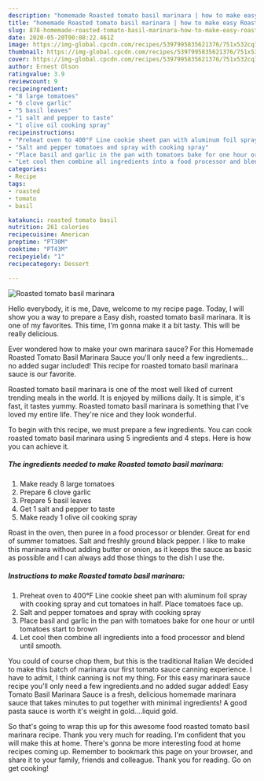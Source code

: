 ```yaml
---
description: "homemade Roasted tomato basil marinara | how to make easy Roasted tomato basil marinara"
title: "homemade Roasted tomato basil marinara | how to make easy Roasted tomato basil marinara"
slug: 878-homemade-roasted-tomato-basil-marinara-how-to-make-easy-roasted-tomato-basil-marinara
date: 2020-05-20T00:08:22.461Z
image: https://img-global.cpcdn.com/recipes/5397995835621376/751x532cq70/roasted-tomato-basil-marinara-recipe-main-photo.jpg
thumbnail: https://img-global.cpcdn.com/recipes/5397995835621376/751x532cq70/roasted-tomato-basil-marinara-recipe-main-photo.jpg
cover: https://img-global.cpcdn.com/recipes/5397995835621376/751x532cq70/roasted-tomato-basil-marinara-recipe-main-photo.jpg
author: Ernest Olson
ratingvalue: 3.9
reviewcount: 9
recipeingredient:
- "8 large tomatoes"
- "6 clove garlic"
- "5 basil leaves"
- "1 salt and pepper to taste"
- "1 olive oil cooking spray"
recipeinstructions:
- "Preheat oven to 400°F Line cookie sheet pan with aluminum foil spray with cooking spray and cut tomatoes in half. Place tomatoes face up."
- "Salt and pepper tomatoes and spray with cooking spray"
- "Place basil and garlic in the pan with tomatoes bake for one hour or until tomatoes start to brown"
- "Let cool then combine all ingredients into a food processor and blend until smooth."
categories:
- Recipe
tags:
- roasted
- tomato
- basil

katakunci: roasted tomato basil 
nutrition: 261 calories
recipecuisine: American
preptime: "PT30M"
cooktime: "PT43M"
recipeyield: "1"
recipecategory: Dessert

---
```



![Roasted tomato basil marinara](https://img-global.cpcdn.com/recipes/5397995835621376/751x532cq70/roasted-tomato-basil-marinara-recipe-main-photo.jpg)

Hello everybody, it is me, Dave, welcome to my recipe page. Today, I will show you a way to prepare a Easy dish, roasted tomato basil marinara. It is one of my favorites. This time, I'm gonna make it a bit tasty. This will be really delicious.

Ever wondered how to make your own marinara sauce? For this Homemade Roasted Tomato Basil Marinara Sauce you&#39;ll only need a few ingredients…no added sugar included! This recipe for roasted tomato basil marinara sauce is our favorite.

Roasted tomato basil marinara is one of the most well liked of current trending meals in the world. It is enjoyed by millions daily. It is simple, it's fast, it tastes yummy. Roasted tomato basil marinara is something that I've loved my entire life. They're nice and they look wonderful.


To begin with this recipe, we must prepare a few ingredients. You can cook roasted tomato basil marinara using 5 ingredients and 4 steps. Here is how you can achieve it.

<!--inarticleads1-->

##### The ingredients needed to make Roasted tomato basil marinara:

1. Make ready 8 large tomatoes
1. Prepare 6 clove garlic
1. Prepare 5 basil leaves
1. Get 1 salt and pepper to taste
1. Make ready 1 olive oil cooking spray


Roast in the oven, then puree in a food processor or blender. Great for end of summer tomatoes. Salt and freshly ground black pepper. I like to make this marinara without adding butter or onion, as it keeps the sauce as basic as possible and I can always add those things to the dish I use the. 

<!--inarticleads2-->

##### Instructions to make Roasted tomato basil marinara:

1. Preheat oven to 400°F Line cookie sheet pan with aluminum foil spray with cooking spray and cut tomatoes in half. Place tomatoes face up.
1. Salt and pepper tomatoes and spray with cooking spray
1. Place basil and garlic in the pan with tomatoes bake for one hour or until tomatoes start to brown
1. Let cool then combine all ingredients into a food processor and blend until smooth.


You could of course chop them, but this is the traditional Italian We decided to make this batch of marinara our first tomato sauce canning experience. I have to admit, I think canning is not my thing. For this easy marinara sauce recipe you&#39;ll only need a few ingredients.and no added sugar added! Easy Tomato Basil Marinara Sauce is a fresh, delicious homemade marinara sauce that takes minutes to put together with minimal ingredients! A good pasta sauce is worth it&#39;s weight in gold….liquid gold. 

So that's going to wrap this up for this awesome food roasted tomato basil marinara recipe. Thank you very much for reading. I'm confident that you will make this at home. There's gonna be more interesting food at home recipes coming up. Remember to bookmark this page on your browser, and share it to your family, friends and colleague. Thank you for reading. Go on get cooking!
